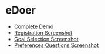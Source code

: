 # eDoer
* [Complete Demo](https://github.com/ali-faraji90/edoer/blob/main/Files/Demo.mp4?raw=true)
* [Registration Screenshot](https://github.com/ali-faraji90/edoer/blob/main/Files/RegistrationForm.png)
* [Goal Selection Screenshot](https://github.com/ali-faraji90/edoer/blob/main/Files/GoalSelection.png)
* [Preferences Questions Screenshot](https://github.com/ali-faraji90/edoer/blob/main/Files/Preferences.png)